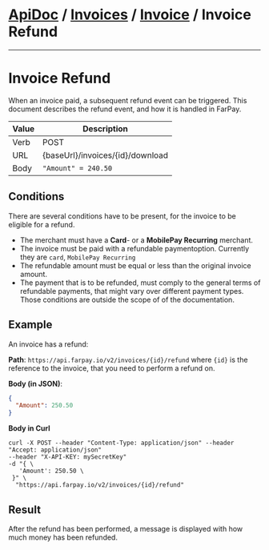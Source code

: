 # [ApiDoc](../../../Readme) / [Invoices](../../Invoices.md) / [Invoice](../Invoice.md) / Invoice Refund

-----------------

# Invoice Refund

When an invoice paid, a subsequent refund event can be triggered. This document describes the refund event, 
and how it is handled in FarPay.

| Value | Description                      |
|-------|----------------------------------|
| Verb  | POST                             |
| URL   | {baseUrl}/invoices/{id}/download |
| Body  | `"Amount" = 240.50`              |

## Conditions
There are several conditions have to be present, for the invoice to be eligible for a refund.

* The merchant must have a **Card**- or a **MobilePay Recurring** merchant.  
* The invoice must be paid with a refundable paymentoption. Currently they are `card`, `MobilePay Recurring`
* The refundable amount must be equal or less than the original invoice amount.
* The payment that is to be refunded, must comply to the general terms of refundable payments, that might vary over different payment types. Those conditions are outside the scope of of the documentation.

## Example
An invoice has a refund:

**Path**: `https://api.farpay.io/v2/invoices/{id}/refund`
where `{id}` is the reference to the invoice, that you need to perform a refund on.

**Body (in JSON)**:
```JSON
{
  "Amount": 250.50
}
```
**Body in Curl**
````cURL
curl -X POST --header "Content-Type: application/json" --header "Accept: application/json" 
--header "X-API-KEY: mySecretKey" 
-d "{ \ 
   'Amount': 250.50 \ 
 }" \
  "https://api.farpay.io/v2/invoices/{id}/refund"
````


## Result
After the refund has been performed, a message is displayed with how much money has been refunded.